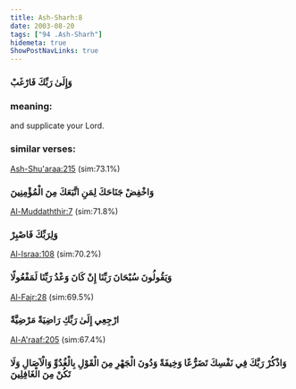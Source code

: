 ```yaml
---
title: Ash-Sharh:8
date: 2003-08-20
tags: ["94 .Ash-Sharh"]
hidemeta: true 
ShowPostNavLinks: true 
---
```

### وَإِلَىٰ رَبِّكَ فَارْغَبْ
### meaning: 
and supplicate your Lord.
### similar verses: 

[Ash-Shu'araa:215](/26/215) (sim:73.1%)

### وَاخْفِضْ جَنَاحَكَ لِمَنِ اتَّبَعَكَ مِنَ الْمُؤْمِنِينَ

[Al-Muddaththir:7](/74/7) (sim:71.8%)

### وَلِرَبِّكَ فَاصْبِرْ

[Al-Israa:108](/17/108) (sim:70.2%)

### وَيَقُولُونَ سُبْحَانَ رَبِّنَا إِنْ كَانَ وَعْدُ رَبِّنَا لَمَفْعُولًا

[Al-Fajr:28](/89/28) (sim:69.5%)

### ارْجِعِي إِلَىٰ رَبِّكِ رَاضِيَةً مَرْضِيَّةً

[Al-A'raaf:205](/7/205) (sim:67.4%)

### وَاذْكُرْ رَبَّكَ فِي نَفْسِكَ تَضَرُّعًا وَخِيفَةً وَدُونَ الْجَهْرِ مِنَ الْقَوْلِ بِالْغُدُوِّ وَالْآصَالِ وَلَا تَكُنْ مِنَ الْغَافِلِينَ
